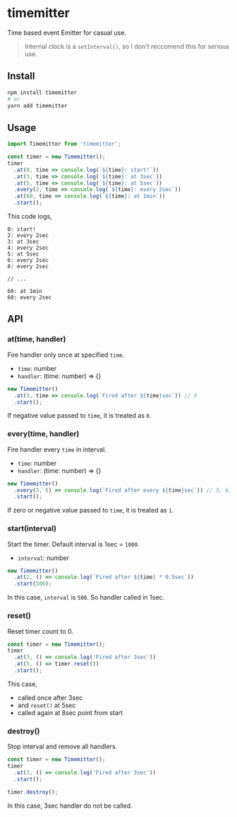 # timemitter

Time based event Emitter for casual use.

> Internal clock is a `setInterval()`, so I don't reccomend this for serious use.

## Install

```sh
npm install timemitter
# or
yarn add timemitter
```

## Usage

```js
import Timemitter from 'timemitter';

const timer = new Timemitter();
timer
  .at(0, time => console.log(`${time}: start!`))
  .at(3, time => console.log(`${time}: at 3sec`))
  .at(5, time => console.log(`${time}: at 5sec`))
  .every(2, time => console.log(`${time}: every 2sec`))
  .at(60, time => console.log(`${time}: at 1min`))
  .start();
```

This code logs,

```
0: start!
2: every 2sec
3: at 3sec
4: every 2sec
5: at 5sec
6: every 2sec
8: every 2sec

// ...

60: at 1min
60: every 2sec
```

## API
### at(time, handler)

Fire handler only once at specified `time`.

- `time`: number
- `handler`: (time: number) => {}

```js
new Timemitter()
  .at(3, time => console.log(`Fired after ${time}sec`)) // 3
  .start();
```

If negative value passed to `time`, it is treated as `0`.

### every(time, handler)

Fire handler every `time` in interval.

- `time`: number
- `handler`: (time: number) => {}

```js
new Timemitter()
  .every(3, () => console.log(`Fired after every ${time}sec`)) // 3, 6, 9, 12...
  .start();
```

If zero or negative value passed to `time`, it is treated as `1`.

### start(interval)

Start the timer. Default interval is 1sec = `1000`.

- `interval`: number

```js
new Timemitter()
  .at(2, () => console.log(`Fired after ${time} * 0.5sec`))
  .start(500);
```

In this case, `interval` is `500`. So handler called in 1sec.

### reset()

Reset timer count to 0.

```js
const timer = new Timemitter();
timer
  .at(3, () => console.log('Fired after 3sec'))
  .at(5, () => timer.reset())
  .start();
```

This case,

- called once after 3sec
- and `reset()` at 5sec
- called again at 8sec point from start

### destroy()

Stop interval and remove all handlers.

```js
const timer = new Timemitter();
timer
  .at(3, () => console.log('Fired after 3sec'))
  .start();

timer.destroy();
```

In this case, 3sec handler do not be called.
